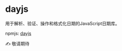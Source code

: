 # dayjs


用于解析、验证、操作和格式化日期的JavaScript日期库。

npmjs: [dayjs](https://www.npmjs.com/package/dayjs)

✍ 敬请期待
